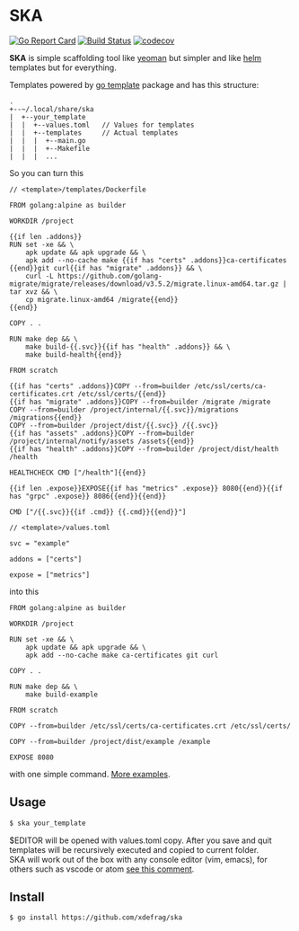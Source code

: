 SKA
=======
[![Go Report Card](https://goreportcard.com/badge/github.com/xdefrag/ska)](https://goreportcard.com/report/github.com/xdefrag/ska) [![Build Status](https://travis-ci.com/xdefrag/ska.svg?branch=master)](https://travis-ci.com/xdefrag/ska) [![codecov](https://codecov.io/gh/xdefrag/ska/branch/master/graph/badge.svg)](https://codecov.io/gh/xdefrag/ska)

**SKA** is simple scaffolding tool like [yeoman](https://github.com/yeoman/yo) but simpler and like [helm](https://github.com/helm/helm) templates but for everything.

Templates powered by [go template](https://golang.org/pkg/html/template/) package and has this structure:
````
.
+--~/.local/share/ska
|  +--your_template
|  |  +--values.toml   // Values for templates
|  |  +--templates     // Actual templates
|  |  |  +--main.go
|  |  |  +--Makefile
|  |  |  ...

````

So you can turn this

````
// <template>/templates/Dockerfile

FROM golang:alpine as builder

WORKDIR /project

{{if len .addons}}
RUN set -xe && \
    apk update && apk upgrade && \
    apk add --no-cache make {{if has "certs" .addons}}ca-certificates {{end}}git curl{{if has "migrate" .addons}} && \
    curl -L https://github.com/golang-migrate/migrate/releases/download/v3.5.2/migrate.linux-amd64.tar.gz | tar xvz && \
    cp migrate.linux-amd64 /migrate{{end}}
{{end}}

COPY . .

RUN make dep && \
    make build-{{.svc}}{{if has "health" .addons}} && \
    make build-health{{end}}

FROM scratch

{{if has "certs" .addons}}COPY --from=builder /etc/ssl/certs/ca-certificates.crt /etc/ssl/certs/{{end}}
{{if has "migrate" .addons}}COPY --from=builder /migrate /migrate
COPY --from=builder /project/internal/{{.svc}}/migrations /migrations{{end}}
COPY --from=builder /project/dist/{{.svc}} /{{.svc}}
{{if has "assets" .addons}}COPY --from=builder /project/internal/notify/assets /assets{{end}}
{{if has "health" .addons}}COPY --from=builder /project/dist/health /health

HEALTHCHECK CMD ["/health"]{{end}}

{{if len .expose}}EXPOSE{{if has "metrics" .expose}} 8080{{end}}{{if has "grpc" .expose}} 8086{{end}}{{end}}

CMD ["/{{.svc}}{{if .cmd}} {{.cmd}}{{end}}"]
````
````
// <template>/values.toml

svc = "example"

addons = ["certs"]

expose = ["metrics"]
````

into this

````
FROM golang:alpine as builder

WORKDIR /project

RUN set -xe && \
    apk update && apk upgrade && \
    apk add --no-cache make ca-certificates git curl

COPY . .

RUN make dep && \
    make build-example

FROM scratch

COPY --from=builder /etc/ssl/certs/ca-certificates.crt /etc/ssl/certs/

COPY --from=builder /project/dist/example /example

EXPOSE 8080
````

with one simple command. [More examples](https://github.com/xdefrag/ska/tree/master/examples).

## Usage
````sh
$ ska your_template
````
$EDITOR will be opened with values.toml copy. After you save and quit templates will be recursively executed and copied to current folder.  
SKA will work out of the box with any console editor (vim, emacs), for others such as vscode or atom [see this comment](https://github.com/xdefrag/ska/issues/27#issuecomment-500422334).

## Install
````sh
$ go install https://github.com/xdefrag/ska
````
